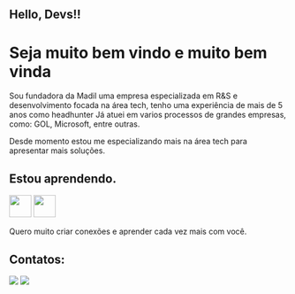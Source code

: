 ## Hello, Devs!!
# Seja muito bem vindo e muito bem vinda 

Sou fundadora da Madil uma empresa especializada em R&S e desenvolvimento focada na área tech, tenho uma experiência de mais de 5 anos como headhunter
Já atuei em varios processos de grandes empresas, como: GOL, Microsoft, entre outras. 

Desde momento estou me especializando mais na área tech para apresentar mais soluções.

## Estou aprendendo.

<img src="https://cdn.jsdelivr.net/gh/devicons/devicon/icons/java/java-original.svg" width="40" height="40"/> <img src="https://cdn.jsdelivr.net/gh/devicons/devicon/icons/linux/linux-original.svg" width="40" height="40"/>

Quero muito criar conexões e aprender cada vez mais com você. 

## Contatos:

<div>
<a href = "mailto:fraciele.kuchler@grupomadil.com.br"><img src="https://img.shields.io/badge/Gmail-D14836?style=for-the-badge&logo=gmail&logoColor=white" target="_blank"></a>
<a href="https://www.linkedin.com/in/francielekuchler" target="_blank"><img src="https://img.shields.io/badge/-LinkedIn-%230077B5?style=for-the-badge&logo=linkedin&logoColor=white" target="_blank"></a>   
</div>
